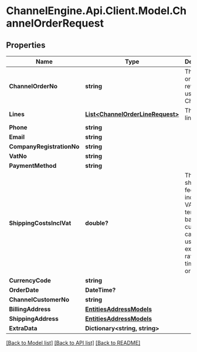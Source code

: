 # ChannelEngine.Api.Client.Model.ChannelOrderRequest
## Properties

Name | Type | Description | Notes
------------ | ------------- | ------------- | -------------
**ChannelOrderNo** | **string** | The unique order reference used by the Channel | 
**Lines** | [**List&lt;ChannelOrderLineRequest&gt;**](ChannelOrderLineRequest.md) | The order lines | 
**Phone** | **string** |  | [optional] 
**Email** | **string** |  | 
**CompanyRegistrationNo** | **string** |  | [optional] 
**VatNo** | **string** |  | [optional] 
**PaymentMethod** | **string** |  | 
**ShippingCostsInclVat** | **double?** | The shipping fee including VAT  (in the tenant&#39;s base currency calculated using the exchange rate at the time of ordering). | 
**CurrencyCode** | **string** |  | 
**OrderDate** | **DateTime?** |  | 
**ChannelCustomerNo** | **string** |  | [optional] 
**BillingAddress** | [**EntitiesAddressModels**](EntitiesAddressModels.md) |  | 
**ShippingAddress** | [**EntitiesAddressModels**](EntitiesAddressModels.md) |  | 
**ExtraData** | **Dictionary&lt;string, string&gt;** |  | [optional] 

[[Back to Model list]](../README.md#documentation-for-models) [[Back to API list]](../README.md#documentation-for-api-endpoints) [[Back to README]](../README.md)

